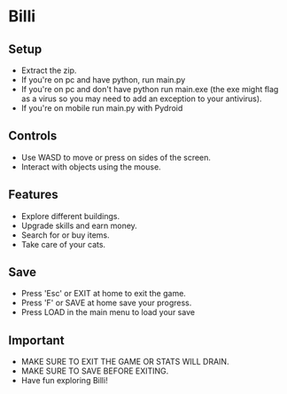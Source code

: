 # Billi

## Setup
- Extract the zip.
- If you're on pc and have python, run main.py
- If you're on pc and don't have python run main.exe (the exe might flag as a virus so you may need to add an exception to your antivirus).
- If you're on mobile run main.py with Pydroid

## Controls
- Use WASD to move or press on sides of the screen.
- Interact with objects using the mouse.

## Features
- Explore different buildings.
- Upgrade skills and earn money.
- Search for or buy items.
- Take care of your cats.

## Save
- Press 'Esc' or EXIT at home to exit the game.
- Press 'F' or SAVE at home save your progress.
- Press LOAD in the main menu to load your save

## Important
- MAKE SURE TO EXIT THE GAME OR STATS WILL DRAIN.
- MAKE SURE TO SAVE BEFORE EXITING.
- Have fun exploring Billi!
